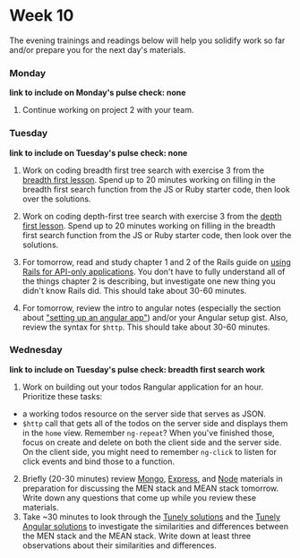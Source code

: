 # Week 10

The evening trainings and readings below will help you solidify work so far and/or prepare you for the next day's materials.


### Monday

**link to include on Monday's pulse check: none**

1. Continue working on project 2 with your team.



### Tuesday

**link to include on Tuesday's pulse check: none**

1. Work on coding breadth first tree search with exercise 3 from the [breadth first lesson](https://github.com/sf-wdi-34/breadth-first-search).  Spend up to 20 minutes working on filling in the breadth first search function from the JS or Ruby starter code, then look over the solutions.

1. Work on coding depth-first tree search with exercise 3 from the [depth first lesson](https://github.com/sf-wdi-34/depth-first-search).  Spend up to 20 minutes working on filling in the breadth first search function from the JS or Ruby starter code, then look over the solutions.

1. For tomorrow, read and study chapter 1 and 2 of the Rails guide on [using Rails for API-only applications](http://guides.rubyonrails.org/api_app.html).  You don't have to fully understand all of the things chapter 2 is describing, but investigate one new thing you didn't know Rails did. This should take about 30-60 minutes.

1. For tomorrow, review the intro to angular notes (especially the section about ["setting up an angular app"](https://github.com/sf-wdi-34/intro-angular#setting-up-an-angular-app)) and/or your Angular setup gist. Also, review the syntax for `$http`.  This should take about 30-60 minutes.

### Wednesday

**link to include on Tuesday's pulse check: breadth first search work**


1. Work on building out your todos Rangular application for an hour. Prioritize these tasks:
  * a working todos resource on the server side that serves as JSON.
  * `$http` call that gets all of the todos on the server side and displays them in the `home` view. Remember `ng-repeat`?
  When you've finished those, focus on create and delete on both the client side and the server side. On the client side, you might need to remember `ng-click` to listen for click events and bind those to a function.
2. Briefly (20-30 minutes) review [Mongo](https://github.com/sf-wdi-34/mongoose), [Express](https://github.com/sf-wdi-34/express), and [Node](https://github.com/sf-wdi-34/express#what-is-node) materials in preparation for discussing the MEN stack and MEAN stack tomorrow. Write down any questions that come up while you review these materials.
3. Take ~30 minutes to look through the [Tunely solutions](https://github.com/sf-wdi-34/tunely/tree/34/solutions-sprint-6) and the [Tunely Angular solutions](https://github.com/sf-wdi-34/tunely-angular/tree/solutions_sprint_5) to investigate the similarities and differences between the MEN stack and the MEAN stack. Write down at least three observations about their similarities and differences.

<!--
### Thursday

### Weekend

-->
